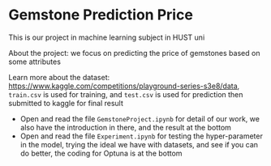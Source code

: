 # Gemstone Prediction Price

This is our project in machine learning subject in HUST uni

About the project: we focus on predicting the price of gemstones based on some attributes 

Learn more about the dataset: https://www.kaggle.com/competitions/playground-series-s3e8/data, `train.csv` is used for training, and `test.csv` is used for prediction then submitted to kaggle for final result

- Open and read the file `GemstoneProject.ipynb` for detail of our work, we also have the introduction in there, and the result at the bottom
- Open and read the file `Experiment.ipynb` for testing the hyper-parameter in the model, trying the ideal we have with datasets, and see if you can do better, the coding for Optuna is at the bottom
